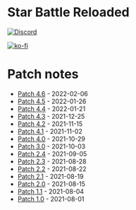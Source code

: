 # Star Battle Reloaded

[![Discord](https://img.shields.io/discord/933608735937556481?label=SBR%20Discord%20Server&style=plastic)](https://discord.gg/8pNrrM6JMF)

[![ko-fi](https://ko-fi.com/img/githubbutton_sm.svg)](https://ko-fi.com/T6T55HLAI)

# Patch notes

* [Patch 4.6](patch/v4.6.md) - 2022-02-06
* [Patch 4.5](patch/v4.5.md) - 2022-01-26
* [Patch 4.4](patch/v4.4.md) - 2022-01-21
* [Patch 4.3](patch/v4.3.md) - 2021-12-25
* [Patch 4.2](patch/v4.2.md) - 2021-11-15
* [Patch 4.1](patch/v4.1.md) - 2021-11-02
* [Patch 4.0](patch/v4.0.md) - 2021-10-29
* [Patch 3.0](patch/v3.0.md) - 2021-10-03
* [Patch 2.4](patch/v2.4.md) - 2021-09-05
* [Patch 2.3](patch/v2.3.md) - 2021-08-28
* [Patch 2.2](patch/v2.2.md) - 2021-08-22
* [Patch 2.1](patch/v2.1.md) - 2021-08-19
* [Patch 2.0](patch/v2.0.md) - 2021-08-15
* [Patch 1.1](patch/v1.1.md) - 2021-08-04
* [Patch 1.0](patch/v1.0.md) - 2021-08-01
